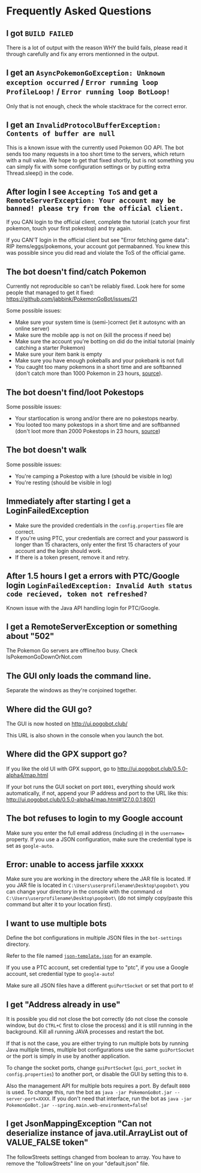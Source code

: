 # Frequently Asked Questions

## I got `BUILD FAILED`

There is a lot of output with the reason WHY the build fails, please read it through carefully and fix any errors mentionned in the output.

## I get an `AsyncPokemonGoException: Unknown exception occurred` / `Error running loop ProfileLoop!` / `Error running loop BotLoop!`

Only that is not enough, check the whole stacktrace for the correct error.

## I get an `InvalidProtocolBufferException: Contents of buffer are null`

This is a known issue with the currently used Pokemon GO API. The bot sends too many requests in a too short time to the servers, which return with a null value. We hope to get that fixed shortly, but is not something you can simply fix with some configuration settings or by putting extra Thread.sleep() in the code.

## After login I see `Accepting ToS` and get a `RemoteServerException: Your account may be banned! please try from the official client.`

If you CAN login to the official client, complete the tutorial (catch your first pokemon, touch your first pokestop) and try again.

If you CAN'T login in the official client but see "Error fetching game data": RIP items/eggs/pokemons, your account got permabanned. You knew this was possible since you did read and violate the ToS of the official game.

## The bot doesn't find/catch Pokemon

Currently not reproducible so can't be reliably fixed. Look here for some people that managed to get it fixed: https://github.com/jabbink/PokemonGoBot/issues/21

Some possible issues:

 * Make sure your system time is (semi-)correct (let it autosync with an online server)
 * Make sure the mobile app is not on (kill the process if need be)
 * Make sure the account you're botting on did do the initial tutorial (mainly catching a starter Pokemon)
 * Make sure your item bank is empty
 * Make sure you have enough pokeballs and your pokebank is not full
 * You caught too many pokemons in a short time and are softbanned (don't catch more than 1000 Pokemon in 23 hours, [source](https://www.reddit.com/r/pokemongodev/comments/4xkqmq/new_ban_types_and_their_causes/)).

## The bot doesn't find/loot Pokestops

Some possible issues:

 * Your startlocation is wrong and/or there are no pokestops nearby.
 * You looted too many pokestops in a short time and are softbanned (don't loot more than 2000 Pokestops in 23 hours, [source](https://www.reddit.com/r/pokemongodev/comments/4xkqmq/new_ban_types_and_their_causes/))

## The bot doesn't walk

Some possible issues:

 * You're camping a Pokestop with a lure (should be visible in log)
 * You're resting (should be visible in log)

## Immediately after starting I get a LoginFailedException

- Make sure the provided credentials in the `config.properties` file are correct.
- If you're using PTC, your credentials are correct and your password is longer than 15 characters, only enter the first 15 characters of your account and the login should work.
- If there is a token present, remove it and retry.

## After 1.5 hours I get a errors with PTC/Google login `LoginFailedException: Invalid Auth status code recieved, token not refreshed?`

Known issue with the Java API handling login for PTC/Google.

## I get a RemoteServerException or something about "502"

The Pokemon Go servers are offline/too busy. Check IsPokemonGoDownOrNot.com

## The GUI only loads the command line.

Separate the windows as they're conjoined together.

## Where did the GUI go?

The GUI is now hosted on http://ui.pogobot.club/

This URL is also shown in the console when you launch the bot.

## Where did the GPX support go?

If you like the old UI with GPX support, go to http://ui.pogobot.club/0.5.0-alpha4/map.html

If your bot runs the GUI socket on port `8001`, everything should work automatically, if not, append your IP address and port to the URL like this: http://ui.pogobot.club/0.5.0-alpha4/map.html#127.0.0.1:8001

## The bot refuses to login to my Google account

Make sure you enter the full email address (including `@`) in the `username=` property. If you use a JSON configuration, make sure the credential type is set as `google-auto`.

## Error: unable to access jarfile xxxxx

Make sure you are working in the directory where the JAR file is located. If you JAR file is located in `C:\Users\userprofilename\Desktop\pogobot\` you can change your directory in the console with the command `cd C:\Users\userprofilename\Desktop\pogobot\` (do not simply copy/paste this command but alter it to your location first).

## I want to use multiple bots

Define the bot configurations in multiple JSON files in the `bot-settings` directory.

Refer to the file named [`json-template.json`](./json-template.json) for an example.

If you use a PTC account, set credential type to "ptc", if you use a Google account, set credential type to `google-auto`!

Make sure all JSON files have a different `guiPortSocket` or set that port to `0`!

## I get "Address already in use"

It is possible you did not close the bot correctly (do not close the console window, but do `CTRL+C` first to close the process) and it is still running in the background. Kill all running JAVA processes and restart the bot.

If that is not the case, you are either trying to run multiple bots by running Java multiple times, multiple bot configurations use the same `guiPortSocket` or the port is simply in use by another application.

To change the socket ports, change `guiPortSocket` (`gui_port_socket` in `config.properties`) to another port, or disable the GUI by setting this to `0`.

Also the management API for multiple bots requires a port. By default `8080` is used. To change this, run the bot as `java -jar PokemonGoBot.jar --server-port=XXXX`. If you don't need that interface, run the bot as `java -jar PokemonGoBot.jar --spring.main.web-environment=false`!

## I get JsonMappingException "Can not deserialize instance of java.util.ArrayList out of VALUE_FALSE token"

The followStreets settings changed from boolean to array.
You have to remove the "followStreets" line on your "default.json" file.
